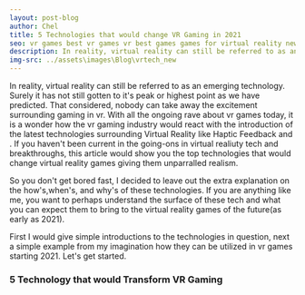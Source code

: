 ```yaml
---
layout: post-blog
author: Chel
title: 5 Technologies that would change VR Gaming in 2021
seo: vr games best vr games vr best games games for virtual reality new vr free game vr vr games free vr technologies virtual reality news
description: In reality, virtual reality can still be referred to as an emerging technology. Surely it has not still gotten to it's peak or highest point as we have predicted. That considered, nobody can take away the excitement surrounding gaming in vr. With all the ongoing rave about vr games today, it is a wonder how the vr gaming industry would react with the introduction of the latest technologies surrounding Virtual Reality like Haptic Feedback and . If you haven't been current in the going-ons in virtual realiuty tech and breakthroughs, this article would show you the top technologies that would change virtual reality games giving them unparralled realism.
img-src: ../assets\images\Blog\vrtech_new
---
```


In reality, virtual reality can still be referred to as an emerging technology. Surely it has not still gotten to it's peak or highest point as we have predicted. That considered, nobody can take away the excitement surrounding gaming in vr. With all the ongoing rave about vr games today, it is a wonder how the vr gaming industry would react with the introduction of the latest technologies surrounding Virtual Reality like Haptic Feedback and . If you haven't been current in the going-ons in virtual realiuty tech and breakthroughs, this article would show you the top technologies that would change virtual reality games giving them unparralled realism.

So you don't get bored fast, I decided to leave out the extra explanation on the how's,when's, and why's of these technologies. If you are anything like me, you want to perhaps understand the surface of these tech and what you can expect them to bring to the virtual reality games of the future(as early as 2021). 

First I would give simple introductions to the technologies in question, next a simple example from my imagination how they can be utilized in vr games starting 2021. Let's get started.

<h3>5 Technology that would Transform VR Gaming</h3>






